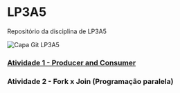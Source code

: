 # LP3A5
Repositório da disciplina de LP3A5

![Capa Git LP3A5](https://user-images.githubusercontent.com/102483739/197359894-91d79572-a3ac-4d0d-8b3f-03ac9ac4e6b7.png)

<h3><a href="https://github.com/nathanOliveira09/LP3A5/tree/main/A1%20-%20(Produtor%20-%20Consumidor)/bin">Atividade 1 - Producer and Consumer</a></h3>
<h3>Atividade 2 - Fork x Join (Programação paralela)</h3>
